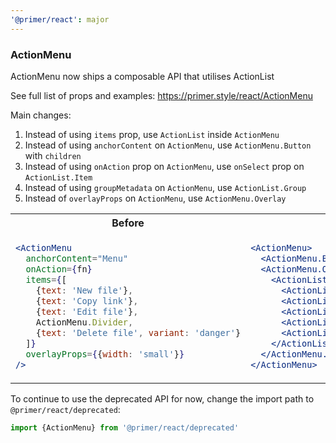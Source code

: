 ```yaml
---
'@primer/react': major
---
```


### ActionMenu

ActionMenu now ships a composable API that utilises ActionList

See full list of props and examples: https://primer.style/react/ActionMenu

Main changes:

1. Instead of using `items` prop, use `ActionList` inside `ActionMenu`
2. Instead of using `anchorContent` on `ActionMenu`, use `ActionMenu.Button` with `children`
3. Instead of using `onAction` prop on `ActionMenu`, use `onSelect` prop on `ActionList.Item`
4. Instead of using `groupMetadata` on `ActionMenu`, use `ActionList.Group`
5. Instead of `overlayProps` on `ActionMenu`, use `ActionMenu.Overlay`

<table>
<tr>
<th> Before </th> <th> After </th>
</tr>
<tr>
<td valign="top">

```jsx
<ActionMenu
  anchorContent="Menu"
  onAction={fn}
  items={[
    {text: 'New file'},
    {text: 'Copy link'},
    {text: 'Edit file'},
    ActionMenu.Divider,
    {text: 'Delete file', variant: 'danger'}
  ]}
  overlayProps={{width: 'small'}}
/>
```

 </td>
<td valign="top">

```jsx
<ActionMenu>
  <ActionMenu.Button>Menu</ActionMenu.Button>
  <ActionMenu.Overlay width="small">
    <ActionList>
      <ActionList.Item onSelect={fn}>New file</ActionList.Item>
      <ActionList.Item>Copy link</ActionList.Item>
      <ActionList.Item>Edit file</ActionList.Item>
      <ActionList.Divider />
      <ActionList.Item variant="danger">Delete file</ActionList.Item>
    </ActionList>
  </ActionMenu.Overlay>
</ActionMenu>
```

</td>
</tr>
</table>

To continue to use the deprecated API for now, change the import path to `@primer/react/deprecated`:

```js
import {ActionMenu} from '@primer/react/deprecated'
```
